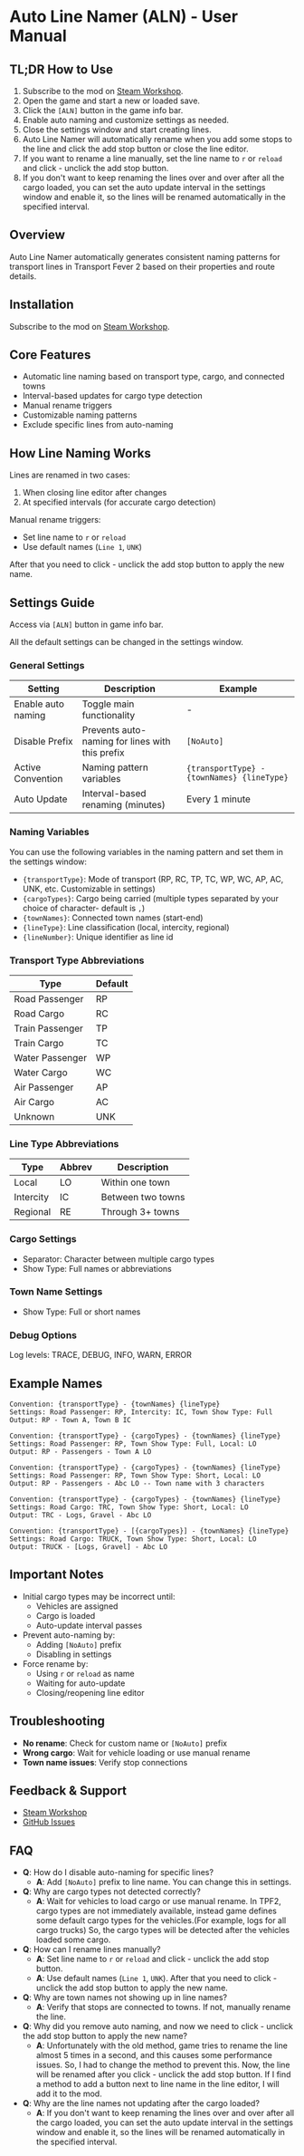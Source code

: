 # Auto Line Namer (ALN) - User Manual

## TL;DR How to Use

1. Subscribe to the mod on [Steam Workshop](https://steamcommunity.com/sharedfiles/filedetails/?id=3360333659).
2. Open the game and start a new or loaded save.
3. Click the `[ALN]` button in the game info bar.
4. Enable auto naming and customize settings as needed.
5. Close the settings window and start creating lines.
6. Auto Line Namer will automatically rename when you add some stops to the line and click the add stop button or close the line editor.
7. If you want to rename a line manually, set the line name to `r` or `reload` and click - unclick the add stop button.
8. If you don't want to keep renaming the lines over and over after all the cargo loaded, you can set the auto update interval in the settings window and enable it, so the lines will be renamed automatically in the specified interval.

## Overview

Auto Line Namer automatically generates consistent naming patterns for transport lines in Transport Fever 2 based on their properties and route details.

## Installation

Subscribe to the mod on [Steam Workshop](https://steamcommunity.com/sharedfiles/filedetails/?id=3360333659).

## Core Features

- Automatic line naming based on transport type, cargo, and connected towns
- Interval-based updates for cargo type detection
- Manual rename triggers
- Customizable naming patterns
- Exclude specific lines from auto-naming

## How Line Naming Works

Lines are renamed in two cases:

1. When closing line editor after changes
2. At specified intervals (for accurate cargo detection)

Manual rename triggers:

- Set line name to `r` or `reload`
- Use default names (`Line 1`, `UNK`)

After that you need to click - unclick the add stop button to apply the new name.

## Settings Guide

Access via `[ALN]` button in game info bar.

All the default settings can be changed in the settings window.

### General Settings

| Setting            | Description                                     | Example                                    |
| ------------------ | ----------------------------------------------- | ------------------------------------------ |
| Enable auto naming | Toggle main functionality                       | -                                          |
| Disable Prefix     | Prevents auto-naming for lines with this prefix | `[NoAuto]`                                 |
| Active Convention  | Naming pattern variables                        | `{transportType} - {townNames} {lineType}` |
| Auto Update        | Interval-based renaming (minutes)               | Every 1 minute                             |

### Naming Variables

You can use the following variables in the naming pattern and set them in the settings window:

- `{transportType}`: Mode of transport (RP, RC, TP, TC, WP, WC, AP, AC, UNK, etc. Customizable in settings)
- `{cargoTypes}`: Cargo being carried (multiple types separated by your choice of character- default is `,`)
- `{townNames}`: Connected town names (start-end)
- `{lineType}`: Line classification (local, intercity, regional)
- `{lineNumber}`: Unique identifier as line id

### Transport Type Abbreviations

| Type            | Default |
| --------------- | ------- |
| Road Passenger  | RP      |
| Road Cargo      | RC      |
| Train Passenger | TP      |
| Train Cargo     | TC      |
| Water Passenger | WP      |
| Water Cargo     | WC      |
| Air Passenger   | AP      |
| Air Cargo       | AC      |
| Unknown         | UNK     |

### Line Type Abbreviations

| Type      | Abbrev | Description       |
| --------- | ------ | ----------------- |
| Local     | LO     | Within one town   |
| Intercity | IC     | Between two towns |
| Regional  | RE     | Through 3+ towns  |

### Cargo Settings

- Separator: Character between multiple cargo types
- Show Type: Full names or abbreviations

### Town Name Settings

- Show Type: Full or short names

### Debug Options

Log levels: TRACE, DEBUG, INFO, WARN, ERROR

## Example Names

```
Convention: {transportType} - {townNames} {lineType}
Settings: Road Passenger: RP, Intercity: IC, Town Show Type: Full
Output: RP - Town A, Town B IC
```

```
Convention: {transportType} - {cargoTypes} - {townNames} {lineType}
Settings: Road Passenger: RP, Town Show Type: Full, Local: LO
Output: RP - Passengers - Town A LO
```

```
Convention: {transportType} - {cargoTypes} - {townNames} {lineType}
Settings: Road Passenger: RP, Town Show Type: Short, Local: LO
Output: RP - Passengers - Abc LO -- Town name with 3 characters
```

```
Convention: {transportType} - {cargoTypes} - {townNames} {lineType}
Settings: Road Cargo: TRC, Town Show Type: Short, Local: LO
Output: TRC - Logs, Gravel - Abc LO
```

```
Convention: {transportType} - [{cargoTypes}] - {townNames} {lineType}
Settings: Road Cargo: TRUCK, Town Show Type: Short, Local: LO
Output: TRUCK - [Logs, Gravel] - Abc LO
```

## Important Notes

- Initial cargo types may be incorrect until:
  - Vehicles are assigned
  - Cargo is loaded
  - Auto-update interval passes
- Prevent auto-naming by:
  - Adding `[NoAuto]` prefix
  - Disabling in settings
- Force rename by:
  - Using `r` or `reload` as name
  - Waiting for auto-update
  - Closing/reopening line editor

## Troubleshooting

- **No rename**: Check for custom name or `[NoAuto]` prefix
- **Wrong cargo**: Wait for vehicle loading or use manual rename
- **Town name issues**: Verify stop connections

## Feedback & Support

- [Steam Workshop](https://steamcommunity.com/sharedfiles/filedetails/?id=3360333659)
- [GitHub Issues](https://github.com/erkanercan/TPF2-AutoLineNamer/issues)

## FAQ

- **Q**: How do I disable auto-naming for specific lines?
  - **A**: Add `[NoAuto]` prefix to line name. You can change this in settings.
- **Q**: Why are cargo types not detected correctly?
  - **A**: Wait for vehicles to load cargo or use manual rename. In TPF2, cargo types are not immediately available, instead game defines some default cargo types for the vehicles.(For example, logs for all cargo trucks) So, the cargo types will be detected after the vehicles loaded some cargo.
- **Q**: How can I rename lines manually?
  - **A**: Set line name to `r` or `reload` and click - unclick the add stop button.
  - **A**: Use default names (`Line 1`, `UNK`). After that you need to click - unclick the add stop button to apply the new name.
- **Q**: Why are town names not showing up in line names?
  - **A**: Verify that stops are connected to towns. If not, manually rename the line.
- **Q**: Why did you remove auto naming, and now we need to click - unclick the add stop button to apply the new name?
  - **A**: Unfortunately with the old method, game tries to rename the line almost 5 times in a second, and this causes some performance issues. So, I had to change the method to prevent this. Now, the line will be renamed after you click - unclick the add stop button. If I find a method to add a button next to line name in the line editor, I will add it to the mod.
- **Q**: Why are the line names not updating after the cargo loaded?
  - **A**: If you don't want to keep renaming the lines over and over after all the cargo loaded, you can set the auto update interval in the settings window and enable it, so the lines will be renamed automatically in the specified interval.
